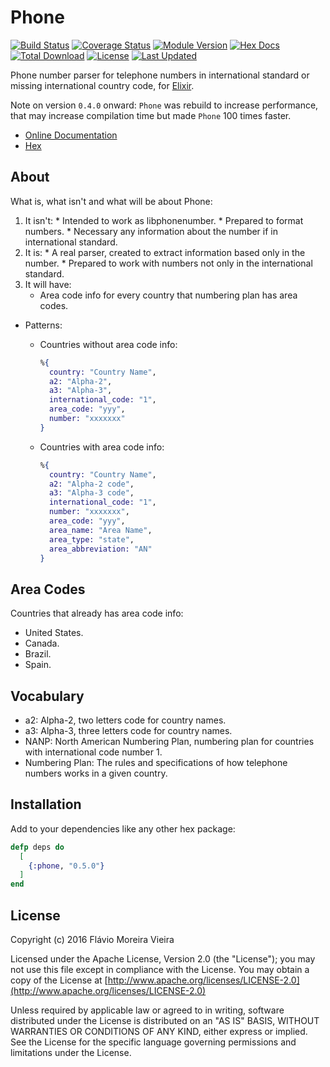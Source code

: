 # Phone

[![Build Status](https://travis-ci.org/fcevado/phone.svg?branch=master)](https://travis-ci.org/fcevado/phone)
[![Coverage Status](https://coveralls.io/repos/github/fcevado/phone/badge.svg?branch=master)](https://coveralls.io/github/fcevado/phone?branch=master)
[![Module Version](https://img.shields.io/hexpm/v/phone.svg)](https://hex.pm/packages/phone)
[![Hex Docs](https://img.shields.io/badge/hex-docs-lightgreen.svg)](https://hexdocs.pm/phone/)
[![Total Download](https://img.shields.io/hexpm/dt/phone.svg)](https://hex.pm/packages/phone)
[![License](https://img.shields.io/hexpm/l/phone.svg)](https://github.com/fcevado/phone/blob/master/LICENSE)
[![Last Updated](https://img.shields.io/github/last-commit/fcevado/phone.svg)](https://github.com/fcevado/phone/commits/master)

Phone number parser for telephone numbers in international standard or missing international country code, for [Elixir](http://elixir-lang.org).

Note on version `0.4.0` onward: `Phone` was rebuild to increase performance, that may increase compilation time but made `Phone` 100 times faster.

* [Online Documentation](https://hexdocs.pm/phone/readme.html)
* [Hex](https://hex.pm/packages/phone)

## About

What is, what isn't and what will be about Phone:
  1. It isn't:
    * Intended to work as libphonenumber.
    * Prepared to format numbers.
    * Necessary any information about the number if in international standard.
  2. It is:
    * A real parser, created to extract information based only in the number.
    * Prepared to work with numbers not only in the international standard.
  3. It will have:
     * Area code info for every country that numbering plan has area codes.

  * Patterns:
    * Countries without area code info:
        ```elixir
        %{
          country: "Country Name",
          a2: "Alpha-2",
          a3: "Alpha-3",
          international_code: "1",
          area_code: "yyy",
          number: "xxxxxxx"
        }
        ```

    * Countries with area code info:
        ```elixir
        %{
          country: "Country Name",
          a2: "Alpha-2 code",
          a3: "Alpha-3 code",
          international_code: "1",
          number: "xxxxxxx",
          area_code: "yyy",
          area_name: "Area Name",
          area_type: "state",
          area_abbreviation: "AN"
        }
        ```

## Area Codes

  Countries that already has area code info:
  * United States.
  * Canada.
  * Brazil.
  * Spain.

## Vocabulary

  * a2: Alpha-2, two letters code for country names.
  * a3: Alpha-3, three letters code for country names.
  * NANP: North American Numbering Plan, numbering plan for countries with international code number 1.
  * Numbering Plan: The rules and specifications of how telephone numbers works in a given country.

## Installation

Add to your dependencies like any other hex package:

```elixir
defp deps do
  [
    {:phone, "0.5.0"}
  ]
end
```

## License

Copyright (c) 2016 Flávio Moreira Vieira

Licensed under the Apache License, Version 2.0 (the "License");
you may not use this file except in compliance with the License.
You may obtain a copy of the License at [http://www.apache.org/licenses/LICENSE-2.0](http://www.apache.org/licenses/LICENSE-2.0)

Unless required by applicable law or agreed to in writing, software
distributed under the License is distributed on an "AS IS" BASIS,
WITHOUT WARRANTIES OR CONDITIONS OF ANY KIND, either express or implied.
See the License for the specific language governing permissions and
limitations under the License.
